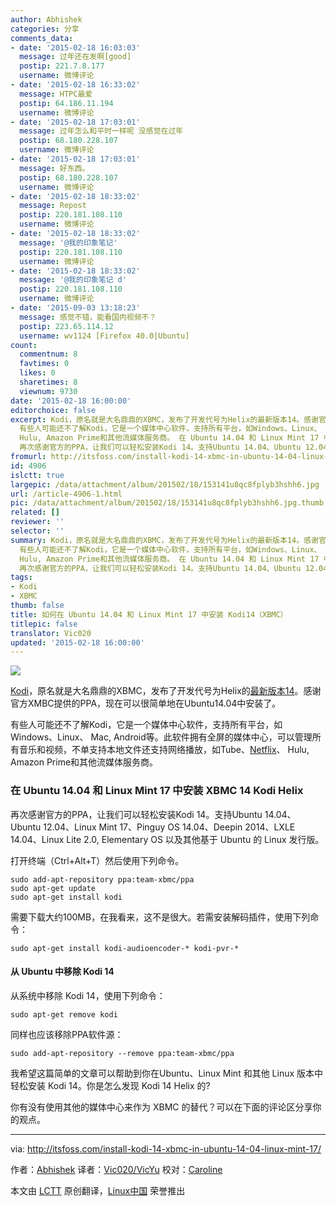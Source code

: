 ```yaml
---
author: Abhishek
categories: 分享
comments_data:
- date: '2015-02-18 16:03:03'
  message: 过年还在发啊[good]
  postip: 221.7.8.177
  username: 微博评论
- date: '2015-02-18 16:33:02'
  message: HTPC最爱
  postip: 64.186.11.194
  username: 微博评论
- date: '2015-02-18 17:03:01'
  message: 过年怎么和平时一样呢 没感觉在过年
  postip: 68.180.228.107
  username: 微博评论
- date: '2015-02-18 17:03:01'
  message: 好东西。
  postip: 68.180.228.107
  username: 微博评论
- date: '2015-02-18 18:33:02'
  message: Repost
  postip: 220.181.108.110
  username: 微博评论
- date: '2015-02-18 18:33:02'
  message: '@我的印象笔记'
  postip: 220.181.108.110
  username: 微博评论
- date: '2015-02-18 18:33:02'
  message: '@我的印象笔记 d'
  postip: 220.181.108.110
  username: 微博评论
- date: '2015-09-03 13:18:23'
  message: 感觉不错，能看国内视频不？
  postip: 223.65.114.12
  username: wv1124 [Firefox 40.0|Ubuntu]
count:
  commentnum: 8
  favtimes: 0
  likes: 0
  sharetimes: 8
  viewnum: 9730
date: '2015-02-18 16:00:00'
editorchoice: false
excerpt: Kodi，原名就是大名鼎鼎的XBMC，发布了开发代号为Helix的最新版本14。感谢官方XMBC提供的PPA，现在可以很简单地在Ubuntu14.04中安装了。
  有些人可能还不了解Kodi，它是一个媒体中心软件，支持所有平台，如Windows、Linux、 Mac, Android等。此软件拥有全屏的媒体中心，可以管理所有音乐和视频，不单支持本地文件还支持网络播放，如Tube、Netflix、
  Hulu, Amazon Prime和其他流媒体服务商。 在 Ubuntu 14.04 和 Linux Mint 17 中安装 XBMC 14 Kodi Helix
  再次感谢官方的PPA，让我们可以轻松安装Kodi 14。支持Ubuntu 14.04、Ubuntu 12.04、L
fromurl: http://itsfoss.com/install-kodi-14-xbmc-in-ubuntu-14-04-linux-mint-17/
id: 4906
islctt: true
largepic: /data/attachment/album/201502/18/153141u8qc8fplyb3hshh6.jpg
url: /article-4906-1.html
pic: /data/attachment/album/201502/18/153141u8qc8fplyb3hshh6.jpg.thumb.jpg
related: []
reviewer: ''
selector: ''
summary: Kodi，原名就是大名鼎鼎的XBMC，发布了开发代号为Helix的最新版本14。感谢官方XMBC提供的PPA，现在可以很简单地在Ubuntu14.04中安装了。
  有些人可能还不了解Kodi，它是一个媒体中心软件，支持所有平台，如Windows、Linux、 Mac, Android等。此软件拥有全屏的媒体中心，可以管理所有音乐和视频，不单支持本地文件还支持网络播放，如Tube、Netflix、
  Hulu, Amazon Prime和其他流媒体服务商。 在 Ubuntu 14.04 和 Linux Mint 17 中安装 XBMC 14 Kodi Helix
  再次感谢官方的PPA，让我们可以轻松安装Kodi 14。支持Ubuntu 14.04、Ubuntu 12.04、L
tags:
- Kodi
- XBMC
thumb: false
title: 如何在 Ubuntu 14.04 和 Linux Mint 17 中安装 Kodi14（XBMC）
titlepic: false
translator: Vic020
updated: '2015-02-18 16:00:00'
---
```


![](/data/attachment/album/201502/18/153141u8qc8fplyb3hshh6.jpg)


[Kodi](http://kodi.tv/)，原名就是大名鼎鼎的XBMC，发布了开发代号为Helix的[最新版本14](http://kodi.tv/kodi-14-0-helix-unwinds/)。感谢官方XMBC提供的PPA，现在可以很简单地在Ubuntu14.04中安装了。


有些人可能还不了解Kodi，它是一个媒体中心软件，支持所有平台，如Windows、Linux、 Mac, Android等。此软件拥有全屏的媒体中心，可以管理所有音乐和视频，不单支持本地文件还支持网络播放，如Tube、[Netflix](http://itsfoss.com/watch-netflix-in-ubuntu-14-04/)、 Hulu, Amazon Prime和其他流媒体服务商。


### 在 Ubuntu 14.04 和 Linux Mint 17 中安装 XBMC 14 Kodi Helix


再次感谢官方的PPA，让我们可以轻松安装Kodi 14。支持Ubuntu 14.04、Ubuntu 12.04、Linux Mint 17、Pinguy OS 14.04、Deepin 2014、LXLE 14.04、Linux Lite 2.0, Elementary OS 以及其他基于 Ubuntu 的 Linux 发行版。


打开终端（Ctrl+Alt+T）然后使用下列命令。



```
sudo add-apt-repository ppa:team-xbmc/ppa
sudo apt-get update
sudo apt-get install kodi

```

需要下载大约100MB，在我看来，这不是很大。若需安装解码插件，使用下列命令：



```
sudo apt-get install kodi-audioencoder-* kodi-pvr-*

```

#### 从 Ubuntu 中移除 Kodi 14


从系统中移除 Kodi 14，使用下列命令：



```
sudo apt-get remove kodi

```

同样也应该移除PPA软件源：



```
sudo add-apt-repository --remove ppa:team-xbmc/ppa

```

我希望这篇简单的文章可以帮助到你在Ubuntu、Linux Mint 和其他 Linux 版本中轻松安装 Kodi 14。你是怎么发现 Kodi 14 Helix 的?


你有没有使用其他的媒体中心来作为 XBMC 的替代？可以在下面的评论区分享你的观点。




---


via: <http://itsfoss.com/install-kodi-14-xbmc-in-ubuntu-14-04-linux-mint-17/>


作者：[Abhishek](http://itsfoss.com/author/Abhishek/) 译者：[Vic020/VicYu](http://www.vicyu.net) 校对：[Caroline](https://github.com/carolinewuyan)


本文由 [LCTT](https://github.com/LCTT/TranslateProject) 原创翻译，[Linux中国](http://linux.cn/) 荣誉推出